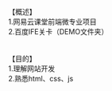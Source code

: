 ﻿【概述】</br>
1.网易云课堂前端微专业项目</br>
2.百度IFE关卡（DEMO文件夹）</br>
</br>
</br>
【目的】</br>
1.理解网站开发</br>
2.熟悉html、css、js</br>
